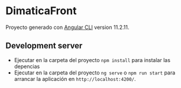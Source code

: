 # DimaticaFront

Proyecto generado con [Angular CLI](https://github.com/angular/angular-cli) version 11.2.11.

## Development server

- Ejecutar en la carpeta del proyecto `npm install` para instalar las depencias
- Ejecutar en la carpeta del proyecto `ng serve` o `npm run start` para arrancar la aplicación en `http://localhost:4200/`.
